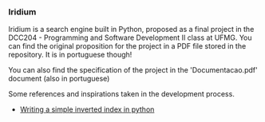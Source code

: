 ### Iridium

Iridium is a search engine built in Python, proposed as a final project in the DCC204 - Programming and Software Development II class at UFMG.
You can find the original proposition for the project in a PDF file stored in the repository. It is in portuguese though!

You can also find the specification of the project in the 'Documentacao.pdf' document (also in portuguese)

Some references and inspirations taken in the development process.

* [Writing a simple inverted index in python](https://medium.com/@fro_g/writing-a-simple-inverted-index-in-python-3c8bcb52169a)
